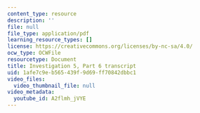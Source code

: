 ```yaml
---
content_type: resource
description: ''
file: null
file_type: application/pdf
learning_resource_types: []
license: https://creativecommons.org/licenses/by-nc-sa/4.0/
ocw_type: OCWFile
resourcetype: Document
title: Investigation 5, Part 6 transcript
uid: 1afe7c9e-b565-439f-9d69-ff70842dbbc1
video_files:
  video_thumbnail_file: null
video_metadata:
  youtube_id: A2flmh_jVYE
---
```

